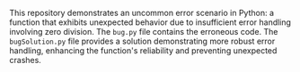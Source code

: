 This repository demonstrates an uncommon error scenario in Python: a function that exhibits unexpected behavior due to insufficient error handling involving zero division. The `bug.py` file contains the erroneous code. The `bugSolution.py` file provides a solution demonstrating more robust error handling, enhancing the function's reliability and preventing unexpected crashes.